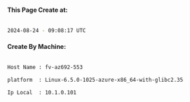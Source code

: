 
   
#### This Page Create at:

```bash

2024-08-24 - 09:08:17 UTC

```

#### Create By Machine:

```bash

Host Name : fv-az692-553

platform  : Linux-6.5.0-1025-azure-x86_64-with-glibc2.35

Ip Local  : 10.1.0.101

```

